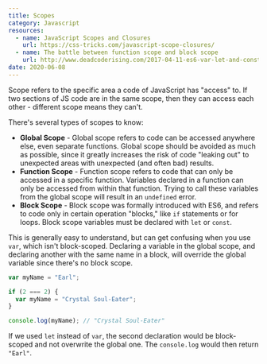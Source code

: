 ```yaml
---
title: Scopes
category: Javascript
resources:
  - name: JavaScript Scopes and Closures
    url: https://css-tricks.com/javascript-scope-closures/
  - name: The battle between function scope and block scope
    url: http://www.deadcoderising.com/2017-04-11-es6-var-let-and-const-the-battle-between-function-scope-and-block-scope/
date: 2020-06-08
---
```


Scope refers to the specific area a code of JavaScript has "access" to. If two sections of JS code are in the same scope, then they can access each other - different scope means they can't.

There's several types of scopes to know:

* **Global Scope** - Global scope refers to code can be accessed anywhere else, even separate functions. Global scope should be avoided as much as possible, since it greatly increases the risk of code "leaking out" to unexpected areas with unexpected (and often bad) results.
* **Function Scope** - Function scope refers to code that can only be accessed in a specific function. Variables declared in a function can only be accessed from within that function. Trying to call these variables from the global scope will result in an `undefined` error.
* **Block Scope** - Block scope was formally introduced with ES6, and refers to code only in certain operation "blocks," like `if` statements or for loops. Block scope variables must be declared with `let` or `const`.

This is generally easy to understand, but can get confusing when you use `var`, which isn't block-scoped. Declaring a variable in the global scope, and declaring another with the same name in a block, will override the global variable since there's no block scope.

```javascript
var myName = "Earl";

if (2 === 2) {
  var myName = "Crystal Soul-Eater";
}

console.log(myName); // "Crystal Soul-Eater"
```

If we used `let` instead of `var`, the second declaration would be block-scoped and not overwrite the global one. The `console.log` would then return `"Earl"`.
